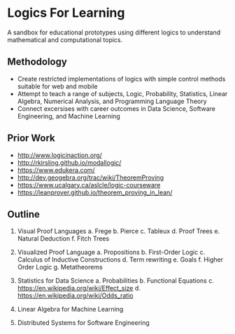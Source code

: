 # Logics For Learning

A sandbox for educational prototypes using different logics to understand mathematical and computational topics.

## Methodology

- Create restricted implementations of logics with simple control methods suitable for web and mobile
- Attempt to teach a range of subjects, Logic, Probability, Statistics, Linear Algebra, Numerical Analysis, and Programming Language Theory
- Connect excersises with career outcomes in Data Science, Software Engineering, and Machine Learning

## Prior Work

- http://www.logicinaction.org/
- http://rkirsling.github.io/modallogic/
- https://www.edukera.com/
- http://dev.geogebra.org/trac/wiki/TheoremProving
- https://www.ucalgary.ca/aslcle/logic-courseware
- https://leanprover.github.io/theorem_proving_in_lean/

## Outline

1. Visual Proof Languages
a. Frege
b. Pierce
c. Tableux
d. Proof Trees
e. Natural Deduction
f. Fitch Trees

2. Visualized Proof Language
a. Propositions
b. First-Order Logic
c. Calculus of Inductive Constructions
d. Term rewriting
e. Goals
f. Higher Order Logic
g. Metatheorems

3. Statistics for Data Science
a. Probabilities
b. Functional Equations
c. https://en.wikipedia.org/wiki/Effect_size
d. https://en.wikipedia.org/wiki/Odds_ratio

4. Linear Algebra for Machine Learning

5. Distributed Systems for Software Engineering
